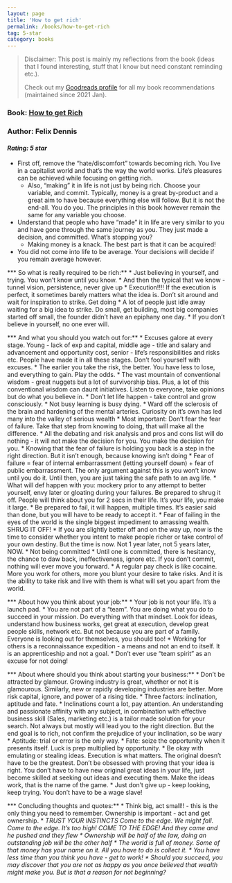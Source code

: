 ```yaml
---
layout: page
title: 'How to get rich'
permalink: /books/how-to-get-rich
tag: 5-star
category: books
---
```


> Disclaimer: This post is mainly my reflections from the book (ideas that I found interesting, stuff that I know but need constant reminding etc.). 
> 
> Check out my [Goodreads profile](https://www.goodreads.com/user/show/47835814-akshay-chugh) for all my book recommendations (maintained since 2021 Jan).

### Book: [How to get Rich](https://www.goodreads.com/book/show/1837402.How_to_Get_Rich)
### Author: Felix Dennis
#### *Rating: 5 star*

* First off, remove the “hate/discomfort” towards becoming rich. You live in a capitalist world and that’s the way the world works. Life’s pleasures can be achieved while focusing on getting rich. 
    * Also, “making” it in life is not just by being rich. Choose your variable, and commit. Typically, money is a great by-product and a great aim to have because everything else will follow. But it is not the end-all. You do you. The principles in this book however remain the same for any variable you choose.
* Understand that people who have “made” it in life are very similar to you and have gone through the same journey as you. They just made a decision, and committed. What’s stopping you?
    * Making money is a knack. The best part is that it can be acquired!
* You did not come into life to be average. Your decisions will decide if you remain average however.

*** So what is really required to be rich:**
    * Just believing in yourself, and trying. You won’t know until you know. 
    * And then the typical that we know - tunnel vision, persistence, never give up
    * Execution!!!! If the execution is perfect, it sometimes barely matters what the idea is. Don’t sit around and wait for inspiration to strike. Get doing
        * A lot of people just idle away waiting for a big idea to strike. Do small, get building, most big companies started off small, the founder didn’t have an epiphany one day.
    * If you don’t believe in yourself, no one ever will.

*** And what you should you watch out for:**
    * Excuses galore at every stage. Young - lack of exp and capital, middle age - title and salary and advancement and opportunity cost, senior - life’s responsibilities and risks etc. People have made it in all these stages. Don’t fool yourself with excuses.
        * The earlier you take the risk, the better. You have less to lose, and everything to gain. Play the odds.
    * The vast mountain of conventional wisdom - great nuggets but a lot of survivorship bias. Plus, a lot of this conventional wisdom can daunt initiatives. Listen to everyone, take opinions but do what you believe in.
    * Don’t let life happen - take control and grow consciously. 
        * Not busy learning is busy dying. 
        * Ward off the sclerosis of the brain and hardening of the mental arteries. Curiosity on it’s own has led many into the valley of serious wealth 
    * Most important: Don’t fear the fear of failure. Take that step from knowing to doing, that will make all the difference. 
        * All the debating and risk analysis and pros and cons list will do nothing - it will not make the decision for you. You make the decision for you.
        * Knowing that the fear of failure is holding you back is a step in the right direction. But it isn’t enough, because knowing isn’t doing
        * Fear of failure = fear of internal embarrassment (letting yourself down) + fear of public embarrassment. The only argument against this is you won’t know until you do it. Until then, you are just taking the safe path to an avg life.
        * What will def happen with you: mockery prior to any attempt to better yourself, envy later or gloating during your failures. Be prepared to shrug it off. People will think about you for 2 secs in their life. It’s your life, you make it large.
        * Be prepared to fail, it will happen, multiple times. It’s easier said than done, but you will have to be ready to accept it.
        * Fear of failing in the eyes of the world is the single biggest impediment to amassing wealth. SHRUG IT OFF!
    * If you are slightly better off and on the way up, now is the time to consider whether you intent to make people richer or take control of your own destiny. But the time is now. Not 1 year later, not 5 years later, NOW.
    * Not being committed
        * Until one is committed, there is hesitancy, the chance to daw back, ineffectiveness, ignore etc. If you don’t commit, nothing will ever move you forward. 
        * A regular pay check is like cocaine. More you work for others, more you blunt your desire to take risks. And it is the ability to take risk and live with them is what will set you apart from the world.
        
*** About how you think about your job:**
    * Your job is not your life. It’s a launch pad. 
    * You are not part of a “team”. You are doing what you do to succeed in your mission. Do everything with that mindset. Look for ideas, understand how business works, get great at execution, develop great people skills, network etc. But not because you are part of a family. Everyone is looking out for themselves, you should too!
    * Working for others is a reconnaissance expedition - a means and not an end to itself. It is an apprenticeship and not a goal.
    * Don’t ever use “team spirit” as an excuse for not doing!
    
*** About where should you think about starting your business:**
    * Don’t be attracted by glamour. Growing industry is great, whether or not it is glamourous. Similarly, new or rapidly developing industries are better. More risk capital, ignore, and power of a rising tide.
    *  Three factors: inclination, aptitude and fate. 
        * Inclinations count a lot, pay attention. An understanding and passionate affinity with any subject, in combination with effective business skill (Sales, marketing etc.) is a tailor made solution for your search. Not always but mostly will lead you to the right direction. But the end goal is to rich, not confirm the prejudice of your inclination, so be wary
        * Aptitude: trial or error is the only way.
        * Fate: seize the opportunity when it presents itself. Luck is prep multiplied by opportunity.
    * Be okay with emulating or stealing ideas. Execution is what matters. The original doesn’t have to be the greatest. Don’t be obsessed with proving that your idea is right. You don’t have to have new original great ideas in your life, just become skilled at seeking out ideas and executing them. Make the ideas work, that is the name of the game.
    * Just don’t give up - keep looking, keep trying. You don’t have to be a wage slave!


*** Concluding thoughts and quotes:**
    * Think big, act small!! - this is the only thing you need to remember. Ownership is important - act and get ownership.
    * _TRUST YOUR INSTINCTS Come to the edge. We might fall. Come to the edge. It’s too high! COME TO THE EDGE! And they came and he pushed and they flew
    * Ownership will be half of the law, doing an outstanding job will be the other half
    * The world is full of money. Some of that money has your name on it. All you have to do is collect it.
    * You have less time than you think you have - get to work!
    * Should you succeed, you may discover that you are not as happy as you once believed that wealth might make you. But is that a reason for not beginning?_ 
